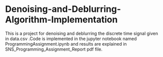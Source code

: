 # Denoising-and-Deblurring-Algorithm-Implementation

This is a project for denoising and deblurring the discrete time signal given in data.csv .Code is implemented in the jupyter notebook named ProgrammingAssignment.ipynb and results are explained in SNS_Programming_Assignment_Report pdf file.  
